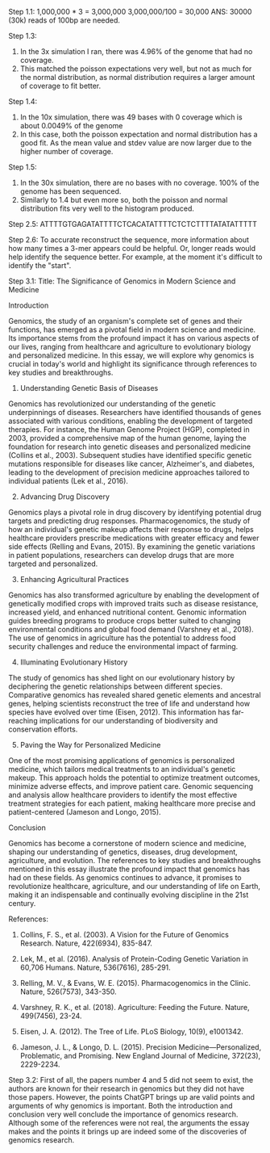 Step 1.1:
1,000,000 * 3 = 3,000,000 
3,000,000/100 = 30,000
ANS: 30000 (30k) reads of 100bp are needed.

Step 1.3:
1. In the 3x simulation I ran, there was 4.96% of the genome that had no coverage. 
2. This matched the poisson expectations very well, but not as much for the normal distribution, as normal distribution requires a larger amount of coverage to fit better.

Step 1.4:
1. In the 10x simulation, there was 49 bases with 0 coverage which is about 0.0049% of the genome
2. In this case, both the poisson expectation and normal distribution has a good fit. As the mean value and stdev value are now larger due to the higher number of coverage.

Step 1.5:
1. In the 30x simulation, there are no bases with no coverage. 100% of the genome has been sequenced.
2. Similarly to 1.4 but even more so, both the poisson and normal distribution fits very well to the histogram produced.

Step 2.5:
ATTTTGTGAGATATTTTCTCACATATTTTCTCTCTTTTATATATTTTT

Step 2.6:
To accurate reconstruct the sequence, more information about how many times a 3-mer appears could be helpful. Or, longer reads would help identify the sequence better. For example, at the moment it's difficult to identify the "start".

Step 3.1:
Title: The Significance of Genomics in Modern Science and Medicine

Introduction

Genomics, the study of an organism's complete set of genes and their functions, has emerged as a pivotal field in modern science and medicine. Its importance stems from the profound impact it has on various aspects of our lives, ranging from healthcare and agriculture to evolutionary biology and personalized medicine. In this essay, we will explore why genomics is crucial in today's world and highlight its significance through references to key studies and breakthroughs.

1. Understanding Genetic Basis of Diseases

Genomics has revolutionized our understanding of the genetic underpinnings of diseases. Researchers have identified thousands of genes associated with various conditions, enabling the development of targeted therapies. For instance, the Human Genome Project (HGP), completed in 2003, provided a comprehensive map of the human genome, laying the foundation for research into genetic diseases and personalized medicine (Collins et al., 2003). Subsequent studies have identified specific genetic mutations responsible for diseases like cancer, Alzheimer's, and diabetes, leading to the development of precision medicine approaches tailored to individual patients (Lek et al., 2016).

2. Advancing Drug Discovery

Genomics plays a pivotal role in drug discovery by identifying potential drug targets and predicting drug responses. Pharmacogenomics, the study of how an individual's genetic makeup affects their response to drugs, helps healthcare providers prescribe medications with greater efficacy and fewer side effects (Relling and Evans, 2015). By examining the genetic variations in patient populations, researchers can develop drugs that are more targeted and personalized.

3. Enhancing Agricultural Practices

Genomics has also transformed agriculture by enabling the development of genetically modified crops with improved traits such as disease resistance, increased yield, and enhanced nutritional content. Genomic information guides breeding programs to produce crops better suited to changing environmental conditions and global food demand (Varshney et al., 2018). The use of genomics in agriculture has the potential to address food security challenges and reduce the environmental impact of farming.

4. Illuminating Evolutionary History

The study of genomics has shed light on our evolutionary history by deciphering the genetic relationships between different species. Comparative genomics has revealed shared genetic elements and ancestral genes, helping scientists reconstruct the tree of life and understand how species have evolved over time (Eisen, 2012). This information has far-reaching implications for our understanding of biodiversity and conservation efforts.

5. Paving the Way for Personalized Medicine

One of the most promising applications of genomics is personalized medicine, which tailors medical treatments to an individual's genetic makeup. This approach holds the potential to optimize treatment outcomes, minimize adverse effects, and improve patient care. Genomic sequencing and analysis allow healthcare providers to identify the most effective treatment strategies for each patient, making healthcare more precise and patient-centered (Jameson and Longo, 2015).

Conclusion

Genomics has become a cornerstone of modern science and medicine, shaping our understanding of genetics, diseases, drug development, agriculture, and evolution. The references to key studies and breakthroughs mentioned in this essay illustrate the profound impact that genomics has had on these fields. As genomics continues to advance, it promises to revolutionize healthcare, agriculture, and our understanding of life on Earth, making it an indispensable and continually evolving discipline in the 21st century.

References:

1. Collins, F. S., et al. (2003). A Vision for the Future of Genomics Research. Nature, 422(6934), 835-847.

2. Lek, M., et al. (2016). Analysis of Protein-Coding Genetic Variation in 60,706 Humans. Nature, 536(7616), 285-291.

3. Relling, M. V., & Evans, W. E. (2015). Pharmacogenomics in the Clinic. Nature, 526(7573), 343-350.

4. Varshney, R. K., et al. (2018). Agriculture: Feeding the Future. Nature, 499(7456), 23-24.

5. Eisen, J. A. (2012). The Tree of Life. PLoS Biology, 10(9), e1001342.

6. Jameson, J. L., & Longo, D. L. (2015). Precision Medicine—Personalized, Problematic, and Promising. New England Journal of Medicine, 372(23), 2229-2234.

Step 3.2:
First of all, the papers number 4 and 5 did not seem to exist, the authors are known for their research in genomics but they did not have those papers. However, the points ChatGPT brings up are valid points and arguments of why genomics is important. Both the introduction and conclusion very well conclude the importance of genomics research. Although some of the references were not real, the arguments the essay makes and the points it brings up are indeed some of the discoveries of genomics research. 